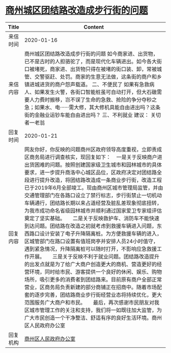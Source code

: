 # <a href="http://www.shangluo.gov.cn/zmhd/ldxxxx.jsp?urltype=leadermail.LeaderMailContentUrl&wbtreeid=1112&leadermailid=5658">商州城区团结路改造成步行街的问题</a>
| Title |                                                                                                                                                                                                                                                                                                                          Content                                                                                                                                                                                                                                                                                                                           |
|:-----:|------------------------------------------------------------------------------------------------------------------------------------------------------------------------------------------------------------------------------------------------------------------------------------------------------------------------------------------------------------------------------------------------------------------------------------------------------------------------------------------------------------------------------------------------------------------------------------------------------------------------------------------------------------|
| 来信时间  | 2020-01-16                                                                                                                                                                                                                                                                                                                                                                                                                                                                                                                                                                                                                                                 |
| 来信内容  | 商州城区团结路改造成步行街的问题 如今商家进、出货物，已不是古时的人担骆驼了，而是现代化车辆进出。如今各大街口被堵死，商家进、出货物只得在被堵的街口装、卸，常被城管、交警驱赶、处罚。商家的生意无法做，这条街的商户和乡镇进城进货的商户怨声载道。 二、不便民了 如果有急救病人、如果发生火警，各街口智能桩虽可自动打开，但大石礅需要人力费时搬移，岂不误了生命的急救、抢险的争分夺秒之急；如果水、电······需大修，其大修机具能自由进出吗？这条街的金融业运钞车能自由进出吗？ 三、不利就业 建议： 关切者一老翁                                                                                                                                                                                                                                                                                                                                                                                               |
| 回复时间  | 2020-01-21                                                                                                                                                                                                                                                                                                                                                                                                                                                                                                                                                                                                                                                 |
| 回复内容  | 网友你好，你反映的问题商州区政府领导高度重视，立即责成区商务局进行调查核实，现回复如下：    一是关于反映商户进出货困难的问题。按照创建国家级卫生城市和园林城市的具体要求，进一步提升商洛中心城区品位，区政府决定对团结路全段进行提升改造，将团结路改造成一条商业步行街，改造工程已于2019年6月全部竣工。现由商州区城市管理局监管，并由交通管理部门在各路口设立了禁行标志，步行街禁止一切机动车辆通行，团结路长期以来占道经营及脏乱差现象彻底扭转，为我市成功命名省级园林城市并顺利通过国家爱卫专家组评估奠定了坚实基础。　　二是关于反映救护车、消防车不能快速到达问题。团结路在改造之初就考虑到救援车辆进入问题，东西路口设计安装了电子升降隔离桩。为方便救援车辆的进入，区城管部门在路口设置有值班岗亭并安排人员24小时值守，遇到紧急情况，升降隔离桩可以随时打开，不影响应急救援工作开展。　　三是关于反映不利于就业问题。团结路改造提升的出发点就是为了给广大商户创造更大的商机、营造更好的经营环境，同时给市民、游客提供一个良好的休闲、娱乐、购物场所，吸引更多的消费者到团结路来。目前原有商户全部正常营业，区商务局负责新建的部分商铺正在招商中。随着市场配套的逐步完善，团结路商业步行街经营业态将持续优化，更大范围服务广大商户和市民。　　最后，再次感谢市民朋友对我区城市管理工作的关注和支持，我们将一如既往加大监管，为广大市民创造一个干净整洁、舒适有序的良好生活环境。商州区人民政府办公室 |
| 回复机构  | <a href="../../categories/agencies/商州区人民政府办公室.md">商州区人民政府办公室</a>                                                                                                                                                                                                                                                                                                                                                                                                                                                                                                                                                                                             |